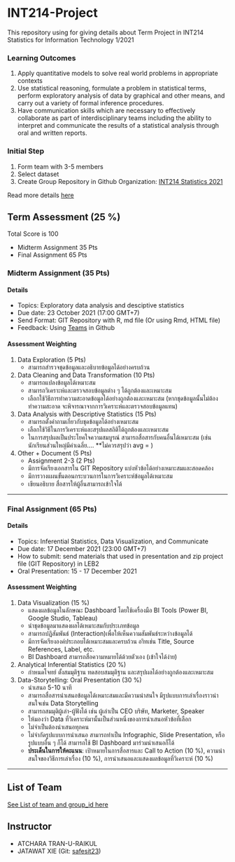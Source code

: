 # INT214-Project

This repository using for giving details about Term Project in INT214 Statistics for Information Technology 1/2021

### Learning Outcomes

1. Apply quantitative models to solve real world problems in appropriate contexts
2. Use statistical reasoning, formulate a problem in statistical terms, perform exploratory analysis of data by graphical and other means, and carry out a variety of formal inference procedures.
3. Have communication skills which are necessary to effectively collaborate as part of interdisciplinary teams including the ability to interpret and communicate the results of a statistical analysis through oral and written reports.

### Initial Step

1. Form team with 3-5 members
2. Select dataset
3. Create Group Repository in Github Organization: [INT214 Statistics 2021](https://github.com/sit-2021-int214)

Read more details [here](./Step.md)

## Term Assessment (25 %)

Total Score is 100

- Midterm Assignment 35 Pts
- Final Assignment 65 Pts


### Midterm Assignment (35 Pts)

#### Details

- Topics: Exploratory data analysis and desciptive statistics
- Due date: 23 October 2021 (17:00 GMT+7)
- Send Format: GIT Repository with R, md file (Or using Rmd, HTML file)
- Feedback: Using [Teams](https://github.com/orgs/sit-2021-int214/teams) in Github

#### Assessment Weighting

1. Data Exploration (5 Pts)
   - สามารถสำรวจชุดข้อมูลและอธิบายข้อมูลได้อย่างครบถ้วน
2. Data Cleaning and Data Transformation (10 Pts)
   - สามารถแปลงข้อมูลได้เหมาะสม
   - สามารถวิเคราะห์และตรวจสอบข้อมูลต่าง ๆ ได้ถูกต้องและเหมาะสม
   - เลือกใช้วิธีการทำความสะอาดข้อมูลได้อย่างถูกต้องและเหมาะสม (หากชุดข้อมูลนั้นไม่ต้องทำความสะอาด จะพิจารณาจากการวิเคราะห์และตรวจสอบข้อมูลแทน)
3. Data Analysis with Descriptive Statistics (15 Pts)
   - สามารถตั้งคำถามเกี่ยวกับชุดข้อมูลได้อย่างเหมาะสม
   - เลือกใช้วิธีในการวิเคราะห์และสรุปผลสถิติได้ถูกต้องและเหมาะสม
   - ในการสรุปผลเป็นประโยคใจความสมบูรณ์ สามารถสื่อสารกับคนอื่นได้เหมาะสม (เช่น นักเรียนส่วนใหญ่มีค่าเฉลี่ย.... **ไม่ควรสรุปว่า avg = )
4. Other + Document (5 Pts)
   - Assignment 2-3 (2 Pts)
   - มีการจัดเรียงเอกสารใน GIT Repository แบ่งหัวข้อได้อย่างเหมาะสมและสอดคล้อง
   - มีการวางแผนขั้นตอนกระบวนการในการวิเคราะห์ข้อมูลได้เหมาะสม
   - เขียนอธิบาย สื่อสารให้ผู้อื่นสามารถเข้าใจได้

---

### Final Assignment (65 Pts)

#### Details

- Topics: Inferential Statistics, Data Visualization, and Communicate
- Due date: 17 December 2021 (23:00 GMT+7)
- How to submit: send materials that used in presentation and zip project file (GIT Repository) in LEB2
- Oral Presentation: 15 - 17 December 2021

#### Assessment Weighting

1. Data Visualization (15 %)
   - แสดงผลข้อมูลในลักษณะ Dashboard โดยใช้เครื่องมือ BI Tools (Power BI, Google Studio, Tableau)
   - นำชุดข้อมูลมาแสดงผลได้เหมาะสมกับประเภทข้อมูล
   - สามารถปฎิสัมพันธ์ (Interaction)เพื่อให้เห็นความสัมพันธ์ระหว่างข้อมูลได้
   - มีการจัดเรียงองค์ประกอบได้เหมาะสมและครบถ้วน อาิทเช่น Title, Source References, Label, etc.
   - BI Dashboard สามารถสื่อความหมายได้ด้วยตัวเอง (เข้าใจได้ง่าย)
2. Analytical Inferential Statistics (20 %)
   - กำหนดโจทย์ ตั้งสมมุติฐาน ทดสอบสมมุติฐาน และสรุปผลได้อย่างถูกต้องและเหมาะสม
3. Data-Storytelling: Oral Presentation (30 %)
   - นำเสนอ 5-10 นาที
   - สามารถสื่อสารนำเสนอข้อมูลได้เหมาะสมและมีความน่าสนใจ มีรูปแบบการเล่าเรื่องราวน่าสนใจเช่น Data Storytelling
   - สามารถสมมุติผู้เล่า-ผู้ฟังได้ เช่น ผู้เล่าเป็น CEO บริษัท, Marketer, Speaker
   - ให้มองว่า Data ที่วิเคราะห์มานั้นเป็นส่วนหนึ่งของการนำเสนอหัวข้อที่เลือก
   - ไม่จำเป็นต้องนำเสนอทุกคน
   - ไม่จำกัดรูปแบบการนำเสนอ สามารถทำเป็น Infographic, Slide Presentation, หรือรูปแบบอื่น ๆ ก็ได้ สามารถใช้ BI Dashboard มาร่วมนำเสนอก็ได้
   - **ประเด็นในการให้คะแนน**: เป้าหมายในการสื่อสารและ Call to Action (10 %), ความน่าสนใจของวิธีการเล่าเรื่อง (10 %), การนำเสนอและแสดงผลข้อมูลที่วิเคราะห์ (10 %)

---

## List of Team

[See List of team and group_id here](https://docs.google.com/spreadsheets/d/e/2PACX-1vTAUUe9YGEoZzqtxjPxfWImJfY1nh5BiScxVOxhs4RLAYg0e_xNEkNz78sUW8ycHy7YPiAmTogw_NFh/pubhtml?gid=0&single=true)

## Instructor

- ATCHARA TRAN-U-RAIKUL
- JATAWAT XIE (Git: [safesit23](https://github.com/safesit23))
